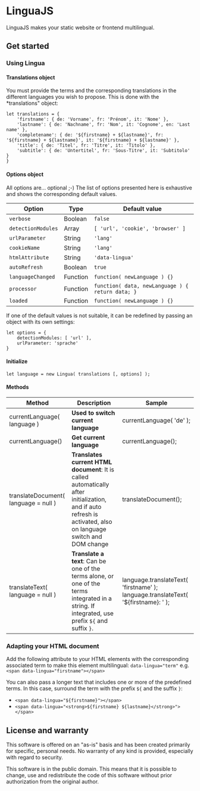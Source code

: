 # LinguaJS
LinguaJS makes your static website or frontend multilingual.

## Get started
### Using Lingua
#### Translations object
You must provide the terms and the corresponding translations in the different languages you wish to propose. This is done with the *translations" object:

    let translations = {
        'firstname': { de: 'Vorname', fr: 'Prénom', it: 'Nome' },
        'lastname': { de: 'Nachname', fr: 'Nom', it: 'Cognome', en: 'Last name' },
        'completename': { de: '${firstname} + ${lastname}', fr: '${firstname} + ${lastname}', it: '${firstname} + ${lastname}' },
        'title': { de: 'Titel', fr: 'Titre', it: 'Titolo' },
        'subtitle': { de: 'Untertitel', fr: 'Sous-Titre', it: 'Subtitolo' }
    }
    
#### Options object
All options are... optional ;-) The list of options presented here is exhaustive and shows the corresponding default values. 

| Option             | Type     | Default value                                    |
|--------------------|----------|--------------------------------------------------|
| `verbose`          | Boolean  | `false`                                          |
| `detectionModules` | Array    | `[ 'url', 'cookie', 'browser' ]`                 |
| `urlParameter`     | String   | `'lang'`                                         |
| `cookieName`       | String   | `'lang'`                                         |
| `htmlAttribute`    | String   | `'data-lingua'`                                  |
| `autoRefresh`      | Boolean  | `true`                                           |
| `languageChanged`  | Function | `function( newLanguage ) {}`                     |
| `processor`        | Function | `function( data, newLanguage ) { return data; }` |
| `loaded`           | Function | `function( newLanguage ) {}`                     |

If one of the default values is not suitable, it can be redefined by passing an object with its own settings:

    let options = {
        detectionModules: [ 'url' ],
        urlParameter: 'sprache'
    }

#### Initialize

    let language = new Lingua( translations [, options] );


#### Methods

| Method                      | Description                                                                                                                                                     | Sample                                                                             |
|-----------------------------|-----------------------------------------------------------------------------------------------------------------------------------------------------------------|------------------------------------------------------------------------------------|
| currentLanguage( language ) | **Used to switch current language**                                                                                                                             | currentLanguage( 'de' );                                                           |
| currentLanguage()           | **Get current language**                                                                                                                                        | currentLanguage();                                                                 |
| translateDocument( language = null )         | **Translates current HTML document**: It is called automatically after initialization, and if auto refresh is activated, also on language switch and DOM change | translateDocument();                                                               |
| translateText( language = null )             | **Translate a text**: Can be one of the terms alone, or one of the terms integrated in a string. If integrated, use prefix `${` and suffix `}`.                 | language.translateText( 'firstname' ); language.translateText( '${firstname}: ' ); |

### Adapting your HTML document
Add the following attribute to your HTML elements with the corresponding associated term to make this element multilingual:
`data-lingua="term"` e.g. `<span data-lingua="firstname"></span>`

You can also pass a longer text that includes one or more of the predefined terms. In this case, surround the term with the prefix `${` and the suffix `}`:

* `<span data-lingua="${firstname}"></span>`
* `<span data-lingua="<strong>${firstname} ${lastname}</strong>"></span>`

## License and warranty
This software is offered on an "as-is" basis and has been created primarily for specific, personal needs. No warranty of any kind is provided, especially with regard to security.

This software is in the public domain. This means that it is possible to change, use and redistribute the code of this software without prior authorization from the original author.
